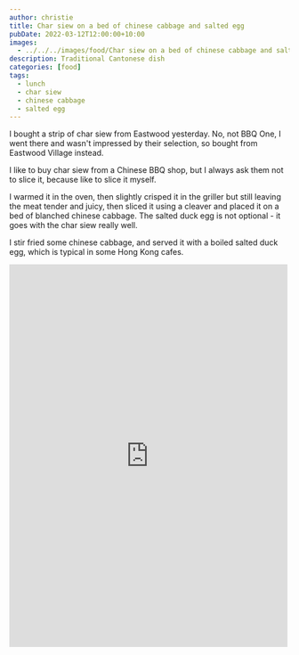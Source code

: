 ```yaml
---
author: christie
title: Char siew on a bed of chinese cabbage and salted egg
pubDate: 2022-03-12T12:00:00+10:00
images:
  - ../../../images/food/Char siew on a bed of chinese cabbage and salted duck egg.jpeg
description: Traditional Cantonese dish
categories: [food]
tags:
  - lunch
  - char siew
  - chinese cabbage
  - salted egg
---
```


I bought a strip of char siew from Eastwood yesterday. No, not BBQ One, I went there and wasn't impressed by their selection, so bought from Eastwood Village instead.

I like to buy char siew from a Chinese BBQ shop, but I always ask them not
to slice it, because like to slice it myself.

I warmed it in the oven, then slightly crisped it in the griller but still leaving the meat tender and juicy, then sliced it using a cleaver and placed it on a bed of blanched chinese cabbage. The salted duck egg is not optional - it goes with the char siew really well.

I stir fried some chinese cabbage, and served it with a boiled salted duck egg,
which is typical in some Hong Kong cafes.

<iframe src="https://www.facebook.com/plugins/post.php?href=https%3A%2F%2Fwww.facebook.com%2Fchris1.tham%2Fposts%2Fpfbid0biWvU3MRC4R6MQy1XQs8rrZJgDPCjbuR6iSfzezn2puq6V8ugDHZxDad6yw42vFUl&show_text=true&width=500" width="500" height="687" style="border:none;overflow:hidden" scrolling="no" frameborder="0" allowfullscreen="true" allow="autoplay; clipboard-write; encrypted-media; picture-in-picture; web-share"></iframe>
